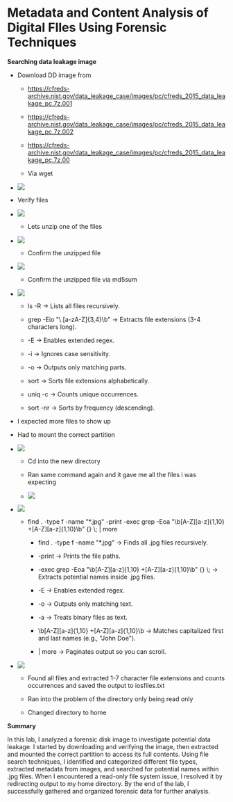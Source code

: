 # Metadata and Content Analysis of Digital FIles Using Forensic Techniques

**Searching data leakage image**

-   Download DD image from

    -   https://cfreds-archive.nist.gov/data_leakage_case/images/pc/cfreds_2015_data_leakage_pc.7z.001

    -   https://cfreds-archive.nist.gov/data_leakage_case/images/pc/cfreds_2015_data_leakage_pc.7z.002

    -   https://cfreds-archive.nist.gov/data_leakage_case/images/pc/cfreds_2015_data_leakage_pc.7z.00

    -   Via wget

-   ![](images/media/image9.png)

-   Verify files

-   ![](images/media/image5.png)

    -   Lets unzip one of the files

-   ![](images/media/image2.png)

    -   Confirm the unzipped file

-   ![](images/media/image4.png)

    -   Confirm the unzipped file via md5sum

-   ![](images/media/image7.png)

    -   ls -R → Lists all files recursively.

    -   grep -Eio \"\\.\[a-zA-Z\]{3,4}\\b\" → Extracts file extensions
        (3-4 characters long).

    -   -E → Enables extended regex.

    -   -i → Ignores case sensitivity.

    -   -o → Outputs only matching parts.

    -   sort → Sorts file extensions alphabetically.

    -   uniq -c → Counts unique occurrences.

    -   sort -nr → Sorts by frequency (descending).

-   I expected more files to show up

-   Had to mount the correct partition

-   ![](images/media/image6.png)

    -   Cd into the new directory

    -   Ran same command again and it gave me all the files i was
        expecting

    -   ![](images/media/image8.png)

-   ![](images/media/image3.png)

    -   find . -type f -name \"\*.jpg\" -print -exec grep -Eoa
        \"\\b\[A-Z\]\[a-z\]{1,10} +\[A-Z\]\[a-z\]{1,10}\\b\" {} \\; \|
        more

        -   find . -type f -name \"\*.jpg\" → Finds all .jpg files
            recursively.

        -   -print → Prints the file paths.

        -   -exec grep -Eoa \"\\b\[A-Z\]\[a-z\]{1,10}
            +\[A-Z\]\[a-z\]{1,10}\\b\" {} \\; → Extracts potential names
            inside .jpg files.

        -   -E → Enables extended regex.

        -   -o → Outputs only matching text.

        -   -a → Treats binary files as text.

        -   \\b\[A-Z\]\[a-z\]{1,10} +\[A-Z\]\[a-z\]{1,10}\\b → Matches
            capitalized first and last names (e.g., \"John Doe\").

        -   \| more → Paginates output so you can scroll.

-   ![](images/media/image1.png)

    -   Found all files and extracted 1-7 character file extensions and
        counts occurrences and saved the output to iosfiles.txt

    -   Ran into the problem of the directory only being read only

    -   Changed directory to home

**Summary**

In this lab, I analyzed a forensic disk image to investigate potential
data leakage. I started by downloading and verifying the image, then
extracted and mounted the correct partition to access its full contents.
Using file search techniques, I identified and categorized different
file types, extracted metadata from images, and searched for potential
names within .jpg files. When I encountered a read-only file system
issue, I resolved it by redirecting output to my home directory. By the
end of the lab, I successfully gathered and organized forensic data for
further analysis.
